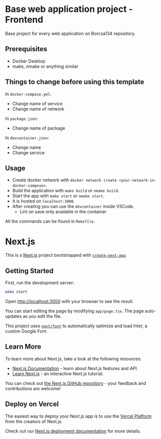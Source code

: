 # Base web application project - Frontend

Base project for every web application on Borcsa134 repository.

## Prerequisites
- Docker Desktop
- make, nmake or anything similar

## Things to change before using this template
In `docker-compose.yml`:
- Change name of service
- Change name of network

In `package.json`:
- Change name of package

In `devcontainer.json`:
- Change name 
- Change service 

## Usage

- Create docker network with `docker network create <your-network-in-docker-compose>`.
- Build the application with `make build` or `nmake build`.
- Start the app with `make start` or `nmake start`.
- It is hosted on `localhost:3000`.
- After creating you can use the `devcontainer` inside VSCode.
    - Lint on save only available in the container

All the commands can be found in `Makefile`.

# Next.js

This is a [Next.js](https://nextjs.org/) project bootstrapped with [`create-next-app`](https://github.com/vercel/next.js/tree/canary/packages/create-next-app).

## Getting Started

First, run the development server:

```bash
make start
```


Open [http://localhost:3000](http://localhost:3000) with your browser to see the result.

You can start editing the page by modifying `app/page.tsx`. The page auto-updates as you edit the file.

This project uses [`next/font`](https://nextjs.org/docs/basic-features/font-optimization) to automatically optimize and load Inter, a custom Google Font.

## Learn More

To learn more about Next.js, take a look at the following resources:

- [Next.js Documentation](https://nextjs.org/docs) - learn about Next.js features and API.
- [Learn Next.js](https://nextjs.org/learn) - an interactive Next.js tutorial.

You can check out [the Next.js GitHub repository](https://github.com/vercel/next.js/) - your feedback and contributions are welcome!

## Deploy on Vercel

The easiest way to deploy your Next.js app is to use the [Vercel Platform](https://vercel.com/new?utm_medium=default-template&filter=next.js&utm_source=create-next-app&utm_campaign=create-next-app-readme) from the creators of Next.js.

Check out our [Next.js deployment documentation](https://nextjs.org/docs/deployment) for more details.



